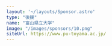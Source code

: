 ```yaml
---
layout: '~/layouts/Sponsor.astro'
type: "後援"
name: "富山県立大学"
image: "/images/sponsors/10.png"
siteUrl: https://www.pu-toyama.ac.jp/
---
```

